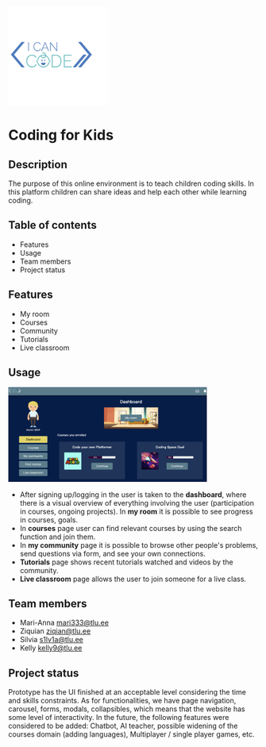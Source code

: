 
<img src="Assets/logo.png" width="200">

# Coding for Kids

## Description
The purpose of this online environment is to teach children coding skills.  In this platform children can share ideas and help each other while learning coding. 

## Table of contents
- Features
- Usage
- Team members
- Project status

## Features
- My room
- Courses 
- Community
- Tutorials
- Live classroom

## Usage

<img src="Assets/dash.jpg" width="400">

- After signing up/logging in the user is taken to the **dashboard**, where there is a visual overview of everything involving the user (participation in courses, ongoing projects). In **my room** it is possible to see progress in courses, goals. 
- In **courses** page user can find relevant courses by using the search function and join them. 
- In **my community** page it is possible to browse other people's problems, send questions via form, and see your own connections. 
- **Tutorials** page shows recent tutorials watched and videos by the community. 
- **Live classroom** page allows the user to join someone for a live class. 

## Team members
- Mari-Anna  <mari333@tlu.ee>
- Ziquian  <ziqian@tlu.ee>
- Silvia  <s1lv1a@tlu.ee>
- Kelly  <kelly9@tlu.ee>

## Project status
Prototype has the UI finished at an acceptable level considering the time and skills constraints. As for functionalities, we have page navigation, carousel, forms, modals, collapsibles, which means that the website has some level of interactivity. In the future, the following features were considered to be added: Chatbot, AI teacher, possible widening of the courses domain (adding languages), Multiplayer / single player games, etc.
